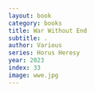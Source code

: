 ```yaml
---
layout: book
category: books
title: War Without End
subtitle: .
author: Various
series: Horus Heresy
year: 2023
index: 33
image: wwe.jpg
---
```

